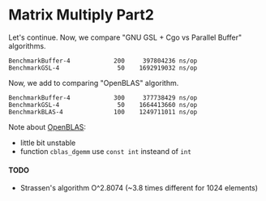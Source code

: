 # Matrix Multiply Part2

Let's continue.
Now, we compare "GNU GSL + Cgo vs Parallel Buffer" algorithms.
```command
BenchmarkBuffer-4   	     200	 397804236 ns/op
BenchmarkGSL-4      	      50	1692919032 ns/op
```

Now, we add to comparing "OpenBLAS" algorithm.
```command
BenchmarkBuffer-4   	     300	 377738429 ns/op
BenchmarkGSL-4      	      50	1664413660 ns/op
BenchmarkBLAS-4     	     100	1249711011 ns/op
```
Note about [OpenBLAS](https://github.com/xianyi/OpenBLAS):
* little bit unstable
* function `cblas_dgemm` use `const int` insteand of `int`


#### TODO

* Strassen's algorithm O^2.8074 (~3.8 times different for 1024 elements)
